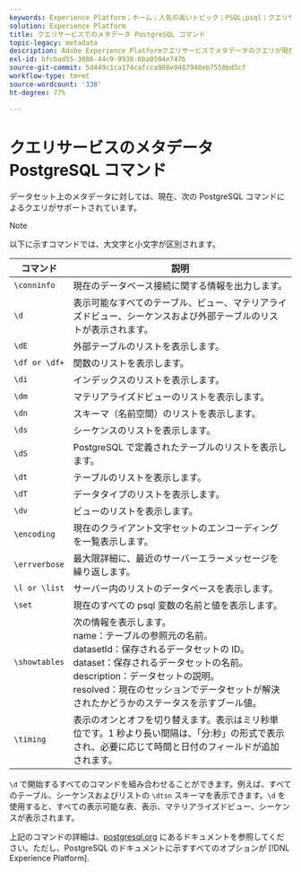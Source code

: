 ```yaml
---
keywords: Experience Platform；ホーム；人気の高いトピック；PSQL;psql；クエリサービス；クエリサービス；メタデータ；コマンド；メタデータコマンド；
solution: Experience Platform
title: クエリサービスでのメタデータ PostgreSQL コマンド
topic-legacy: metadata
description: Adobe Experience Platformクエリサービスでメタデータのクエリが現在サポートされている PostgreSQL コマンドのリストです。
exl-id: bfcbad55-3086-44c9-9938-6ba0504e747b
source-git-commit: 5d449c1ca174cafcca988e9487940eb7550bd5cf
workflow-type: tm+mt
source-wordcount: '338'
ht-degree: 77%

---
```


# クエリサービスのメタデータ PostgreSQL コマンド

データセット上のメタデータに対しては、現在、次の PostgreSQL コマンドによるクエリがサポートされています。

>[!NOTE]
>
> 以下に示すコマンドでは、大文字と小文字が区別されます。

| コマンド | 説明 |
|------- | ------------|
| `\conninfo` | 現在のデータベース接続に関する情報を出力します。 |
| `\d` | 表示可能なすべてのテーブル、ビュー、マテリアライズドビュー、シーケンスおよび外部テーブルのリストが表示されます。 |
| `\dE` | 外部テーブルのリストを表示します。 |
| `\df or \df+` | 関数のリストを表示します。 |
| `\di` | インデックスのリストを表示します。 |
| `\dm` | マテリアライズドビューのリストを表示します。 |
| `\dn` | スキーマ（名前空間）のリストを表示します。 |
| `\ds` | シーケンスのリストを表示します。 |
| `\dS` | PostgreSQL で定義されたテーブルのリストを表示します。 |
| `\dt` | テーブルのリストを表示します。 |
| `\dT` | データタイプのリストを表示します。 |
| `\dv` | ビューのリストを表示します。 |
| `\encoding` | 現在のクライアント文字セットのエンコーディングを一覧表示します。 |
| `\errverbose` | 最大限詳細に、最近のサーバーエラーメッセージを繰り返します。 |
| `\l or \list` | サーバー内のリストのデータベースを表示します。 |
| `\set` | 現在のすべての psql 変数の名前と値を表示します。 |
| `\showtables` | 次の情報を表示します。<br>name：テーブルの参照元の名前。<br>datasetId：保存されるデータセットの ID。<br>dataset：保存されるデータセットの名前。<br>description：データセットの説明。<br>resolved：現在のセッションでデータセットが解決されたかどうかのステータスを示すブール値。 |
| `\timing` | 表示のオンとオフを切り替えます。表示はミリ秒単位です。1 秒より長い間隔は、「分:秒」の形式で表示され、必要に応じて時間と日付のフィールドが追加されます。 |

`\d` で開始するすべてのコマンドを組み合わせることができます。例えば、すべてのテーブル、シーケンスおよびリストの `\dtsn` スキーマを表示できます。`\d` を使用すると、すべての表示可能な表、表示、マテリアライズドビュー、シーケンスが表示されます。

上記のコマンドの詳細は、[postgresql.org](https://www.postgresql.org/docs/10/app-psql.html) にあるドキュメントを参照してください。ただし、PostgreSQL のドキュメントに示すすべてのオプションが [!DNL Experience Platform].
